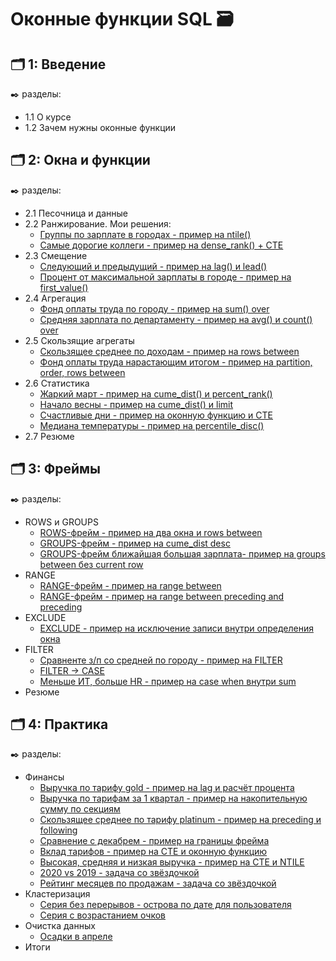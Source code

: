 # Оконные функции SQL 🗃️


## 🗂️ 1: Введение
✒️ разделы:
- 1.1 О курсе
- 1.2 Зачем нужны оконные функции

## 🗂️ 2: Окна и функции
✒️ разделы:
- 2.1 Песочница и данные 
- 2.2 Ранжирование. Мои решения:
  - [Группы по зарплате в городах - пример на ntile()](https://github.com/Malakhova-Natalya/IT_courses/blob/main/Оконные%20функции%20SQL/01%20-%20группы%20по%20зарплате%20в%20городах.txt)
  - [Самые дорогие коллеги - пример на dense_rank() + CTE](https://github.com/Malakhova-Natalya/IT_courses/blob/main/Оконные%20функции%20SQL/02%20-%20самые%20дорогие%20коллеги.txt)
- 2.3 Смещение
  - [Следующий и предыдущий - пример на lag() и lead()](https://github.com/Malakhova-Natalya/IT_courses/blob/main/Оконные%20функции%20SQL/03%20-%20следующий%20и%20предыдущий.txt)
  - [Процент от максимальной зарплаты в городе - пример на first_value()](https://github.com/Malakhova-Natalya/IT_courses/blob/main/Оконные%20функции%20SQL/04%20-%20процент%20от%20максимальной%20зарплаты%20в%20городе.txt)
- 2.4 Агрегация
  - [Фонд оплаты труда по городу - пример на sum() over](https://github.com/Malakhova-Natalya/IT_courses/blob/main/Оконные%20функции%20SQL/05%20-%20фонд%20оплаты%20труда%20по%20городу.txt)
  - [Средняя зарплата по департаменту - пример на avg() и count() over](https://github.com/Malakhova-Natalya/IT_courses/blob/main/Оконные%20функции%20SQL/06%20-%20средняя%20зарплата%20по%20департаменту.txt)
- 2.5 Скользящие агрегаты
  - [Скользящее среднее по доходам - пример на rows between](https://github.com/Malakhova-Natalya/IT_courses/blob/main/Оконные%20функции%20SQL/07%20-%20скользящее%20среднее%20по%20доходам.txt)
  - [Фонд оплаты труда нарастающим итогом - пример на partition, order, rows between](https://github.com/Malakhova-Natalya/IT_courses/blob/main/Оконные%20функции%20SQL/08%20-%20фонд%20оплаты%20труда%20нарастающим%20итогом.txt)
- 2.6 Статистика
  - [Жаркий март - пример на cume_dist() и percent_rank()](https://github.com/Malakhova-Natalya/IT_courses/blob/main/Оконные%20функции%20SQL/09%20-%20жаркий%20март.txt)
  - [Начало весны - пример на cume_dist() и limit](https://github.com/Malakhova-Natalya/IT_courses/blob/main/Оконные%20функции%20SQL/10%20-%20начало%20весны.txt)
  - [Счастливые дни - пример на оконную функцию и CTE](https://github.com/Malakhova-Natalya/IT_courses/blob/main/Оконные%20функции%20SQL/11%20-%20счастливые%20дни.txt)
  - [Медиана температуры - пример на percentile_disc()](https://github.com/Malakhova-Natalya/IT_courses/blob/main/Оконные%20функции%20SQL/12%20-%20медиана%20температуры.txt)
- 2.7 Резюме

## 🗂️ 3: Фреймы
✒️ разделы:  
- ROWS и GROUPS
  - [ROWS-фрейм - пример на два окна и rows between](https://github.com/Malakhova-Natalya/IT_courses/blob/main/Оконные%20функции%20SQL/13%20-%20ROWS-фрейм.txt)
  - [GROUPS-фрейм - пример на cume_dist desc](https://github.com/Malakhova-Natalya/IT_courses/blob/main/Оконные%20функции%20SQL/14%20-%20GROUPS-фрейм.txt)
  - [GROUPS-фрейм ближайшая большая зарплата- пример на groups between без current row](https://github.com/Malakhova-Natalya/IT_courses/blob/main/Оконные%20функции%20SQL/15%20-%20GROUPS-фрейм%20-%20ближайшая%20большая%20зарплата.txt)
- RANGE
  - [RANGE-фрейм - пример на range between](https://github.com/Malakhova-Natalya/IT_courses/blob/main/Оконные%20функции%20SQL/16%20-%20RANGE-фрейм.txt)
  - [RANGE-фрейм - пример на range between preceding and preceding](https://github.com/Malakhova-Natalya/IT_courses/blob/main/Оконные%20функции%20SQL/17%20-%20RANGE-фрейм%20-%20макисмальное%20значение%20среди%20меньших%20в%20диапазоне.txt)
- EXCLUDE
  - [EXCLUDE - пример на исключение записи внутри определения окна](https://github.com/Malakhova-Natalya/IT_courses/blob/main/Оконные%20функции%20SQL/18%20-%20EXCLUDE.txt)
- FILTER
  - [Сравненте з/п со средней по городу - пример на FILTER](https://github.com/Malakhova-Natalya/IT_courses/blob/main/Оконные%20функции%20SQL/19%20-%20сравнение%20зп%20со%20средней%20по%20городу.txt)
  - [FILTER → CASE](https://github.com/Malakhova-Natalya/IT_courses/blob/main/%D0%9E%D0%BA%D0%BE%D0%BD%D0%BD%D1%8B%D0%B5%20%D1%84%D1%83%D0%BD%D0%BA%D1%86%D0%B8%D0%B8%20SQL/20%20-%20FILTER%20%E2%86%92%20CASE.txt)
  - [Меньше ИТ, больше HR - пример на case when внутри sum](https://github.com/Malakhova-Natalya/IT_courses/blob/main/Оконные%20функции%20SQL/21%20-%20Меньше%20ИТ%2C%20больше%20HR.txt)
- Резюме

## 🗂️ 4: Практика
✒️ разделы:  
- Финансы
  - [Выручка по тарифу gold - пример на lag и расчёт процента](https://github.com/Malakhova-Natalya/IT_courses/blob/main/Оконные%20функции%20SQL/22%20-%20выручка%20по%20тарифу%20gold.txt)
  - [Выручка по тарифам за 1 квартал - пример на накопительную сумму по секциям](https://github.com/Malakhova-Natalya/IT_courses/blob/main/Оконные%20функции%20SQL/23%20-%20выручка%20по%20тарифам%20за%201%20квартал.txt)
  - [Скользящее среднее по тарифу platinum - пример на preceding и following](https://github.com/Malakhova-Natalya/IT_courses/blob/main/Оконные%20функции%20SQL/24%20-%20скользящее%20среднее%20по%20тарифу%20platinum.txt)
  - [Сравнение с декабрем - пример на границы фрейма](https://github.com/Malakhova-Natalya/IT_courses/blob/main/Оконные%20функции%20SQL/25%20-%20сравнение%20с%20декабрем.txt)
  - [Вклад тарифов - пример на CTE и оконную функцию](https://github.com/Malakhova-Natalya/IT_courses/blob/main/Оконные%20функции%20SQL/26%20-%20вклад%20тарифов.txt)
  - [Высокая, средняя и низкая выручка - пример на CTE и NTILE](https://github.com/Malakhova-Natalya/IT_courses/blob/main/Оконные%20функции%20SQL/27%20-%20высокая%2C%20средняя%20и%20низкая%20выручка.txt)
  - [2020 vs 2019 - задача со звёздочкой](https://github.com/Malakhova-Natalya/IT_courses/blob/main/Оконные%20функции%20SQL/28%20-%202020%20vs%202019.txt)
  - [Рейтинг месяцев по продажам - задача со звёздочкой](https://github.com/Malakhova-Natalya/IT_courses/blob/main/Оконные%20функции%20SQL/29%20-%20рейтинг%20месяцев%20по%20продажам.txt)
- Кластеризация
  - [Серия без перерывов - острова по дате для пользователя](https://github.com/Malakhova-Natalya/IT_courses/blob/main/Оконные%20функции%20SQL/30%20-%20серия%20без%20перерывов.txt)
  - [Серия с возрастанием очков](https://github.com/Malakhova-Natalya/IT_courses/blob/main/Оконные%20функции%20SQL/31%20-%20серия%20с%20возрастанием%20очков.txt)
- Очистка данных
  - [Осадки в апреле](https://github.com/Malakhova-Natalya/IT_courses/blob/main/Оконные%20функции%20SQL/32%20-%20осадки%20в%20апреле.txt)
- Итоги

